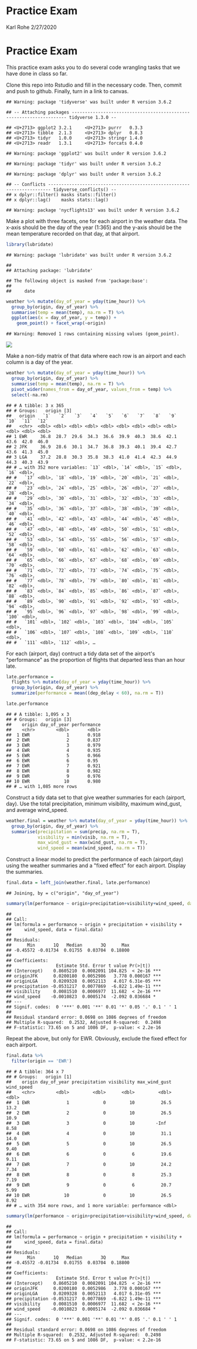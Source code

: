 Practice Exam
================
Karl Rohe
2/27/2020

Practice Exam
=============

This practice exam asks you to do several code wrangling tasks that we have done in class so far.

Clone this repo into Rstudio and fill in the necessary code. Then, commit and push to github. Finally, turn in a link to canvas.

    ## Warning: package 'tidyverse' was built under R version 3.6.2

    ## -- Attaching packages -------------------------------------------------------------------- tidyverse 1.3.0 --

    ## <U+2713> ggplot2 3.2.1     <U+2713> purrr   0.3.3
    ## <U+2713> tibble  2.1.3     <U+2713> dplyr   0.8.3
    ## <U+2713> tidyr   1.0.0     <U+2713> stringr 1.4.0
    ## <U+2713> readr   1.3.1     <U+2713> forcats 0.4.0

    ## Warning: package 'ggplot2' was built under R version 3.6.2

    ## Warning: package 'tidyr' was built under R version 3.6.2

    ## Warning: package 'dplyr' was built under R version 3.6.2

    ## -- Conflicts ----------------------------------------------------------------------- tidyverse_conflicts() --
    ## x dplyr::filter() masks stats::filter()
    ## x dplyr::lag()    masks stats::lag()

    ## Warning: package 'nycflights13' was built under R version 3.6.2

Make a plot with three facets, one for each airport in the weather data. The x-axis should be the day of the year (1:365) and the y-axis should be the mean temperature recorded on that day, at that airport.

``` r
library(lubridate)
```

    ## Warning: package 'lubridate' was built under R version 3.6.2

    ## 
    ## Attaching package: 'lubridate'

    ## The following object is masked from 'package:base':
    ## 
    ##     date

``` r
weather %>% mutate(day_of_year = yday(time_hour)) %>% 
  group_by(origin, day_of_year) %>% 
  summarise(temp = mean(temp), na.rm = T) %>% 
  ggplot(aes(x = day_of_year, y = temp)) + 
    geom_point() + facet_wrap(~origin)
```

    ## Warning: Removed 1 rows containing missing values (geom_point).

![](README_files/figure-markdown_github/unnamed-chunk-2-1.png)

Make a non-tidy matrix of that data where each row is an airport and each column is a day of the year.

``` r
weather %>% mutate(day_of_year = yday(time_hour)) %>% 
  group_by(origin, day_of_year) %>% 
  summarise(temp = mean(temp), na.rm = T) %>% 
  pivot_wider(names_from = day_of_year, values_from = temp) %>% 
  select(-na.rm)
```

    ## # A tibble: 3 x 365
    ## # Groups:   origin [3]
    ##   origin   `1`   `2`   `3`   `4`   `5`   `6`   `7`   `8`   `9`  `10`  `11`  `12`
    ##   <chr>  <dbl> <dbl> <dbl> <dbl> <dbl> <dbl> <dbl> <dbl> <dbl> <dbl> <dbl> <dbl>
    ## 1 EWR     36.8  28.7  29.6  34.3  36.6  39.9  40.3  38.6  42.1  43.6  42.0  46.0
    ## 2 JFK     36.9  28.6  30.1  34.7  36.8  39.3  40.1  39.4  42.7  43.6  41.3  45.0
    ## 3 LGA     37.2  28.8  30.3  35.8  38.3  41.0  41.4  42.3  44.9  44.3  40.3  43.9
    ## # … with 352 more variables: `13` <dbl>, `14` <dbl>, `15` <dbl>, `16` <dbl>,
    ## #   `17` <dbl>, `18` <dbl>, `19` <dbl>, `20` <dbl>, `21` <dbl>, `22` <dbl>,
    ## #   `23` <dbl>, `24` <dbl>, `25` <dbl>, `26` <dbl>, `27` <dbl>, `28` <dbl>,
    ## #   `29` <dbl>, `30` <dbl>, `31` <dbl>, `32` <dbl>, `33` <dbl>, `34` <dbl>,
    ## #   `35` <dbl>, `36` <dbl>, `37` <dbl>, `38` <dbl>, `39` <dbl>, `40` <dbl>,
    ## #   `41` <dbl>, `42` <dbl>, `43` <dbl>, `44` <dbl>, `45` <dbl>, `46` <dbl>,
    ## #   `47` <dbl>, `48` <dbl>, `49` <dbl>, `50` <dbl>, `51` <dbl>, `52` <dbl>,
    ## #   `53` <dbl>, `54` <dbl>, `55` <dbl>, `56` <dbl>, `57` <dbl>, `58` <dbl>,
    ## #   `59` <dbl>, `60` <dbl>, `61` <dbl>, `62` <dbl>, `63` <dbl>, `64` <dbl>,
    ## #   `65` <dbl>, `66` <dbl>, `67` <dbl>, `68` <dbl>, `69` <dbl>, `70` <dbl>,
    ## #   `71` <dbl>, `72` <dbl>, `73` <dbl>, `74` <dbl>, `75` <dbl>, `76` <dbl>,
    ## #   `77` <dbl>, `78` <dbl>, `79` <dbl>, `80` <dbl>, `81` <dbl>, `82` <dbl>,
    ## #   `83` <dbl>, `84` <dbl>, `85` <dbl>, `86` <dbl>, `87` <dbl>, `88` <dbl>,
    ## #   `89` <dbl>, `90` <dbl>, `91` <dbl>, `92` <dbl>, `93` <dbl>, `94` <dbl>,
    ## #   `95` <dbl>, `96` <dbl>, `97` <dbl>, `98` <dbl>, `99` <dbl>, `100` <dbl>,
    ## #   `101` <dbl>, `102` <dbl>, `103` <dbl>, `104` <dbl>, `105` <dbl>,
    ## #   `106` <dbl>, `107` <dbl>, `108` <dbl>, `109` <dbl>, `110` <dbl>,
    ## #   `111` <dbl>, `112` <dbl>, …

For each (airport, day) contruct a tidy data set of the airport's "performance" as the proportion of flights that departed less than an hour late.

``` r
late.performance = 
  flights %>% mutate(day_of_year = yday(time_hour)) %>% 
  group_by(origin, day_of_year) %>% 
  summarize(performance = mean((dep_delay < 60), na.rm = T))

late.performance
```

    ## # A tibble: 1,095 x 3
    ## # Groups:   origin [3]
    ##    origin day_of_year performance
    ##    <chr>        <dbl>       <dbl>
    ##  1 EWR              1       0.918
    ##  2 EWR              2       0.837
    ##  3 EWR              3       0.979
    ##  4 EWR              4       0.935
    ##  5 EWR              5       0.966
    ##  6 EWR              6       0.95 
    ##  7 EWR              7       0.921
    ##  8 EWR              8       0.982
    ##  9 EWR              9       0.976
    ## 10 EWR             10       0.980
    ## # … with 1,085 more rows

Construct a tidy data set to that give weather summaries for each (airport, day). Use the total precipitation, minimum visibility, maximum wind\_gust, and average wind\_speed.

``` r
weather.final = weather %>% mutate(day_of_year = yday(time_hour)) %>% 
  group_by(origin, day_of_year) %>% 
  summarise(precipitation = sum(precip, na.rm = T),
            visibility = min(visib, na.rm = T),
            max_wind_gust = max(wind_gust, na.rm = T),
            wind_speed = mean(wind_speed, na.rm = T))
```

Construct a linear model to predict the performance of each (airport,day) using the weather summaries and a "fixed effect" for each airport. Display the summaries.

``` r
final.data = left_join(weather.final, late.performance)
```

    ## Joining, by = c("origin", "day_of_year")

``` r
summary(lm(performance ~ origin+precipitation+visibility+wind_speed, data = final.data))
```

    ## 
    ## Call:
    ## lm(formula = performance ~ origin + precipitation + visibility + 
    ##     wind_speed, data = final.data)
    ## 
    ## Residuals:
    ##      Min       1Q   Median       3Q      Max 
    ## -0.45572 -0.01734  0.01755  0.03704  0.18800 
    ## 
    ## Coefficients:
    ##                 Estimate Std. Error t value Pr(>|t|)    
    ## (Intercept)    0.8605210  0.0082091 104.825  < 2e-16 ***
    ## originJFK      0.0200180  0.0052986   3.778 0.000167 ***
    ## originLGA      0.0209328  0.0052113   4.017 6.31e-05 ***
    ## precipitation -0.0531217  0.0077869  -6.822 1.49e-11 ***
    ## visibility     0.0081510  0.0006977  11.682  < 2e-16 ***
    ## wind_speed    -0.0010823  0.0005174  -2.092 0.036684 *  
    ## ---
    ## Signif. codes:  0 '***' 0.001 '**' 0.01 '*' 0.05 '.' 0.1 ' ' 1
    ## 
    ## Residual standard error: 0.0698 on 1086 degrees of freedom
    ## Multiple R-squared:  0.2532, Adjusted R-squared:  0.2498 
    ## F-statistic: 73.65 on 5 and 1086 DF,  p-value: < 2.2e-16

Repeat the above, but only for EWR. Obviously, exclude the fixed effect for each airport.

``` r
final.data %>% 
  filter(origin == 'EWR')
```

    ## # A tibble: 364 x 7
    ## # Groups:   origin [1]
    ##    origin day_of_year precipitation visibility max_wind_gust wind_speed
    ##    <chr>        <dbl>         <dbl>      <dbl>         <dbl>      <dbl>
    ##  1 EWR              1             0         10          26.5      13.2 
    ##  2 EWR              2             0         10          26.5      10.9 
    ##  3 EWR              3             0         10        -Inf         8.58
    ##  4 EWR              4             0         10          31.1      14.0 
    ##  5 EWR              5             0         10          26.5       9.40
    ##  6 EWR              6             0          6          19.6       9.11
    ##  7 EWR              7             0         10          24.2       7.34
    ##  8 EWR              8             0          8          25.3       7.19
    ##  9 EWR              9             0          6          20.7       5.99
    ## 10 EWR             10             0         10          26.5       8.92
    ## # … with 354 more rows, and 1 more variable: performance <dbl>

``` r
summary(lm(performance ~ origin+precipitation+visibility+wind_speed, data = final.data))
```

    ## 
    ## Call:
    ## lm(formula = performance ~ origin + precipitation + visibility + 
    ##     wind_speed, data = final.data)
    ## 
    ## Residuals:
    ##      Min       1Q   Median       3Q      Max 
    ## -0.45572 -0.01734  0.01755  0.03704  0.18800 
    ## 
    ## Coefficients:
    ##                 Estimate Std. Error t value Pr(>|t|)    
    ## (Intercept)    0.8605210  0.0082091 104.825  < 2e-16 ***
    ## originJFK      0.0200180  0.0052986   3.778 0.000167 ***
    ## originLGA      0.0209328  0.0052113   4.017 6.31e-05 ***
    ## precipitation -0.0531217  0.0077869  -6.822 1.49e-11 ***
    ## visibility     0.0081510  0.0006977  11.682  < 2e-16 ***
    ## wind_speed    -0.0010823  0.0005174  -2.092 0.036684 *  
    ## ---
    ## Signif. codes:  0 '***' 0.001 '**' 0.01 '*' 0.05 '.' 0.1 ' ' 1
    ## 
    ## Residual standard error: 0.0698 on 1086 degrees of freedom
    ## Multiple R-squared:  0.2532, Adjusted R-squared:  0.2498 
    ## F-statistic: 73.65 on 5 and 1086 DF,  p-value: < 2.2e-16
